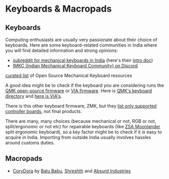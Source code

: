 # Keyboards & Macropads

## Keyboards

Computing enthusiasts are usually very passionate about their choice of keyboards. Here are some keyboard-related communities in India where you will find detailed information and strong opinions:

* [subreddit for mechanical keyboards in India](https://old.reddit.com/r/mkindia/) (here's their [intro doc](https://old.reddit.com/r/mkindia/wiki/index))
* [IMKC (Indian Mechanical Keyboard Community) on Discord](https://discord.gg/PFKsdzes8x)

[curated list](https://keebfolio.netlify.app/) of Open Source Mechanical Keyboard resources

A good idea might be to check if the keyboard you are considering runs the [QMK open-source firmware](https://qmk.fm/) or [VIA firmware](https://www.caniusevia.com/). Here is [QMK's keyboard directory](https://browse.qmk.fm/) and [here is VIA's](https://www.caniusevia.com/docs/supported_keyboards).

There is this other keyboard firmware, ZMK, but they [list only supported controller boards](https://zmk.dev/docs/hardware), not final products.

There are many, many choices (because mechanical or not, RGB or not, split/ergonomic or not etc) for repairable keyboards (like [ZSA Moonlander](https://www.zsa.io/moonlander) split ergonomic keyboard), so a key factor might be to check if it is easy to acquire in India. Importing from outside India usually involves hassles around customs duties.

## Macropads

* [CoryDora](https://shop.absurd.industries/products/cory-dora) by [Balu Babu](https://x.com/AskBaluBabu), [Shreshth](https://x.com/shreshthmohan) and [Absurd Industries](https://absurd.industries/)

